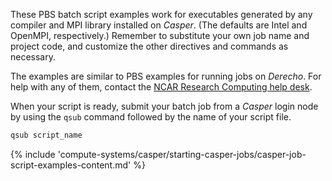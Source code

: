 
These PBS batch script examples work for executables generated by any
compiler and MPI library installed on *Casper*. (The defaults are Intel
and OpenMPI, respectively.) Remember to substitute your own job name and
project code, and customize the other directives and commands as
necessary.

The examples are similar to PBS examples for running jobs on *Derecho*.
For help with any of them, contact the [NCAR Research Computing help desk](https://rchelp.ucar.edu/).

When your script is ready, submit your batch job from a *Casper* login
node by using the `qsub` command followed by the name of your script
file.
```bash
qsub script_name
```

<!-- You can also submit your batch script from a Cheyenne login node to -->
<!-- Casper by using the **qsubcasper** command. All other steps are the -->
<!-- same. -->
<!-- ```bash -->
<!-- qsubcasper script_name -->
<!-- ``` -->

{% include 'compute-systems/casper/starting-casper-jobs/casper-job-script-examples-content.md' %}
